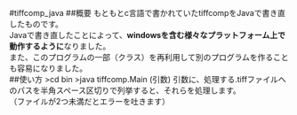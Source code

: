 #tiffcomp_java
##概要
もともとc言語で書かれていたtiffcompをJavaで書き直したものです。  
Javaで書き直したことによって、**windowsを含む様々なプラットフォーム上で動作するように**なりました。  
また、このプログラムの一部（クラス）を再利用して別のプログラムを作ることも容易になりました。  
##使い方
	>cd bin
	>java tiffcomp.Main (引数)
引数に、処理する.tiffファイルへのパスを半角スペース区切りで列挙すると、それらを処理します。  
（ファイルが2つ未満だとエラーを吐きます）
